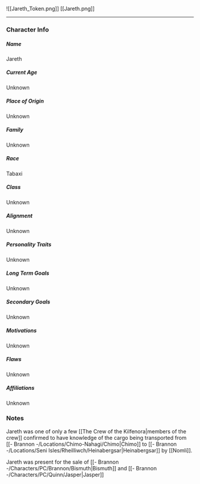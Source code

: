 ![[Jareth_Token.png]]
[[Jareth.png]]

---
### Character Info

##### Name 
Jareth

##### Current Age
Unknown

##### Place of Origin
Unknown

##### Family
Unknown

##### Race
Tabaxi

##### Class
Unknown

##### Alignment
Unknown

##### Personality Traits
Unknown

##### Long Term Goals
Unknown

##### Secondary Goals
Unknown

##### Motivations
Unknown

##### Flaws
Unknown

##### Affiliations
Unknown

### Notes
Jareth was one of only a few [[The Crew of the Kilfenora|members of the crew]] confirmed to have knowledge of the cargo being transported from [[- Brannon -/Locations/Chimo-Nahagi/Chimo|Chimo]] to [[- Brannon -/Locations/Seni Isles/Rheilliwch/Heinabergsar|Heinabergsar]] by [[Nomli]].

Jareth was present for the sale of [[- Brannon -/Characters/PC/Brannon/Bismuth|Bismuth]] and [[- Brannon -/Characters/PC/Quinn/Jasper|Jasper]]